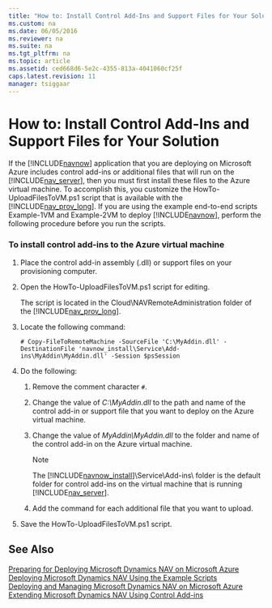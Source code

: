 ```yaml
---
title: "How to: Install Control Add-Ins and Support Files for Your Solution"
ms.custom: na
ms.date: 06/05/2016
ms.reviewer: na
ms.suite: na
ms.tgt_pltfrm: na
ms.topic: article
ms.assetid: ced668d6-5e2c-4355-813a-4041060cf25f
caps.latest.revision: 11
manager: tsiggaar
---
```

# How to: Install Control Add-Ins and Support Files for Your Solution
If the [!INCLUDE[navnow](../dynamics-nav/includes/navnow_md.md)] application that you are deploying on Microsoft Azure includes control add\-ins or additional files that will run on the [!INCLUDE[nav_server](../dynamics-nav/includes/nav_server_md.md)], then you must first install these files to the Azure virtual machine. To accomplish this, you customize the HowTo\-UploadFilesToVM.ps1 script that is available with the [!INCLUDE[nav_prov_long](../dynamics-nav/includes/nav_prov_long_md.md)]. If you are using the example end\-to\-end scripts Example\-1VM and Example\-2VM to deploy [!INCLUDE[navnow](../dynamics-nav/includes/navnow_md.md)], perform the following procedure before you run the scripts.  
  
### To install control add\-ins to the Azure virtual machine  
  
1.  Place the control add\-in assembly \(.dll\) or support files on your provisioning computer.  
  
2.  Open the HowTo\-UploadFilesToVM.ps1 script for editing.  
  
     The script is located in the Cloud\\NAVRemoteAdministration folder of the [!INCLUDE[nav_prov_long](../dynamics-nav/includes/nav_prov_long_md.md)].  
  
3.  Locate the following command:  
  
    ```  
    # Copy-FileToRemoteMachine -SourceFile 'C:\MyAddin.dll' -DestinationFile 'navnow_install\Service\Add-ins\MyAddin\MyAddin.dll' -Session $psSession  
    ```  
  
4.  Do the following:  
  
    1.  Remove the comment character `#`.  
  
    2.  Change the value of *C:\\MyAddin.dll* to the path and name of the control add\-in or support file that you want to deploy on the Azure virtual machine.  
  
    3.  Change the value of *MyAddin\\MyAddin.dll* to the folder and name of the control add\-in on the Azure virtual machine.  
  
        > [!NOTE]  
        >  The [!INCLUDE[navnow_install](../dynamics-nav/includes/navnow_install_md.md)]\\Service\\Add\-ins\\ folder is the default folder for control add\-ins on the virtual machine that is running [!INCLUDE[nav_server](../dynamics-nav/includes/nav_server_md.md)].  
  
    4.  Add the command for each additional file that you want to upload.  
  
5.  Save the HowTo\-UploadFilesToVM.ps1 script.  
  
## See Also  
 [Preparing for Deploying Microsoft Dynamics NAV on Microsoft Azure](../dynamics-nav/Preparing-for-Deploying-Microsoft-Dynamics-NAV-on-Microsoft-Azure.md)   
 [Deploying Microsoft Dynamics NAV Using the Example Scripts](../dynamics-nav/Deploying-Microsoft-Dynamics-NAV-Using-the-Example-Scripts.md)   
 [Deploying and Managing Microsoft Dynamics NAV on Microsoft Azure](../dynamics-nav/Deploying-and-Managing-Microsoft-Dynamics-NAV-on-Microsoft-Azure.md)   
 [Extending Microsoft Dynamics NAV Using Control Add\-ins](../dynamics-nav/Extending-Microsoft-Dynamics-NAV-Using-Control-Add-ins.md)